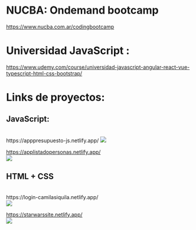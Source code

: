 
# NUCBA: Ondemand bootcamp
https://www.nucba.com.ar/codingbootcamp
# Universidad JavaScript : 
https://www.udemy.com/course/universidad-javascript-angular-react-vue-typescript-html-css-bootstrap/




<h1>Links de proyectos:</h1>
<h2>JavaScript: </h2> <br/>
https://apppresupuesto-js.netlify.app/
<img src ="https://user-images.githubusercontent.com/101137474/205815542-e90d3ffd-5a6e-48b8-a303-7b58a3a62973.png" >

https://applistadopersonas.netlify.app/ <br/>
<img src ="https://user-images.githubusercontent.com/101137474/205756204-4e7b03ba-59d2-4007-81cf-a8126da1d295.png">

<h2> HTML + CSS </h2><br/>
https://login-camilasiquila.netlify.app/ <br/>
<img src ="https://user-images.githubusercontent.com/101137474/207156680-8d618eee-978c-4cb1-8c23-c5e07b3925f8.png">




https://starwarssite.netlify.app/ <br/>
<img src ="https://user-images.githubusercontent.com/101137474/205756071-5e6f1d18-7df5-4cf4-9b77-f461ea96c3ff.png">


